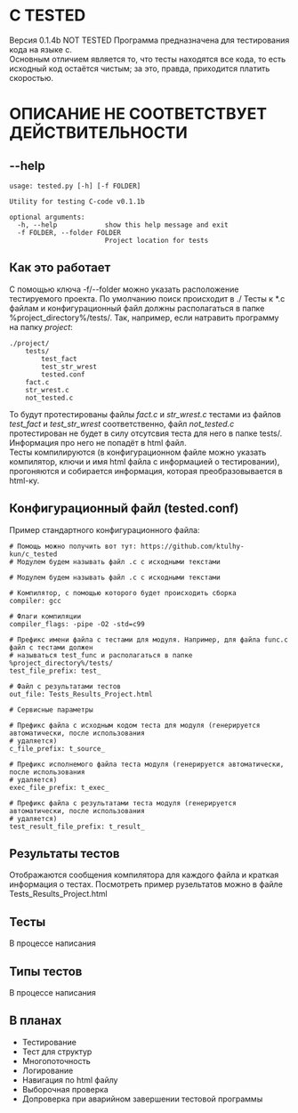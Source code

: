 C TESTED
========
Версия 0.1.4b NOT TESTED
Программа предназначена для тестирования кода на языке c.  
Основным отличием является то, что тесты находятся все кода, то есть исходный код остаётся чистым; за это, правда, приходится платить скоростью.   

ОПИСАНИЕ НЕ СООТВЕТСТВУЕТ ДЕЙСТВИТЕЛЬНОСТИ
==========================================

--help
------
```
usage: tested.py [-h] [-f FOLDER]

Utility for testing C-code v0.1.1b

optional arguments:
  -h, --help            show this help message and exit
  -f FOLDER, --folder FOLDER
                        Project location for tests
```

Как это работает
----------------
С помощью ключа -f/--folder можно указать расположение тестируемого проекта. По умолчанию поиск происходит в ./
Тесты к *.c файлам и конфигурационный файл должны располагаться в папке %project_directory%/tests/.
Так, например, если натравить программу на папку *project*:
```
./project/
    tests/
        test_fact
        test_str_wrest
        tested.conf
    fact.c
    str_wrest.c
    not_tested.c
```
То будут протестированы файлы *fact.c* и *str_wrest.c* тестами из файлов *test_fact* и *test_str_wrest* соответственно, файл *not_tested.c* протестирован не будет в силу отсутсвия теста для него в папке tests/. Информация про него не попадёт в html файл.    
Тесты компилируются (в конфигурационном файле можно указать компилятор, ключи и имя html файла с информацией о тестировании), прогоняются и собирается информация, которая преобразовывается в html-ку.

Конфигурационный файл (tested.conf)
-----------------------------------
Пример стандартного конфигурационного файла:
```
# Помощь можно получить вот тут: https://github.com/ktulhy-kun/c_tested
# Модулем будем называть файл .с с исходными текстами

# Модулем будем называть файл .с с исходными текстами

# Компилятор, с помощью которого будет происходить сборка
compiler: gcc

# Флаги компиляции
compiler_flags: -pipe -O2 -std=c99

# Префикс имени файла с тестами для модуля. Например, для файла func.c файл с тестами должен
# называться test_func и располагаться в папке %project_directory%/tests/
test_file_prefix: test_

# Файл с результатами тестов
out_file: Tests_Results_Project.html

# Сервисные параметры

# Префикс файла с исходным кодом теста для модуля (генерируется автоматически, после использования
# удаляется)
c_file_prefix: t_source_

# Префикс исполнемого файла теста модуля (генерируется автоматически, после использования
# удаляется)
exec_file_prefix: t_exec_

# Префикс файла с результатами теста модуля (генерируется автоматически, после использования
# удаляется)
test_result_file_prefix: t_result_
```

Результаты тестов
-----------------
Отображаются сообщения компилятора для каждого файла и краткая информация о тестах.
Посмотреть пример рузельтатов можно в файле Tests_Results_Project.html


Тесты
-----
В процессе написания

Типы тестов
-----------
В процессе написания

В планах
--------
* Тестирование
* Тест для структур
* Многопоточность
* Логирование
* Навигация по html файлу
* Выборочная проверка
* Допроверка при аварийном завершении тестовой программы






